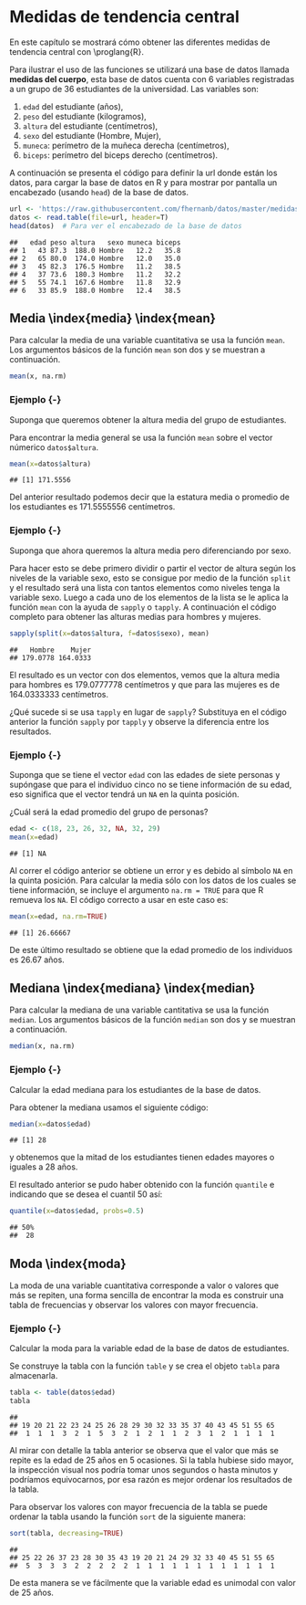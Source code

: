 # Medidas de tendencia central

En este capítulo se mostrará cómo obtener las diferentes medidas de tendencia central con \proglang{R}.

Para ilustrar el uso de las funciones se utilizará una base de datos llamada __medidas del cuerpo__, esta base de datos cuenta con 6 variables registradas a un grupo de 36 estudiantes de la universidad. Las variables son: 

1. `edad` del estudiante (años),
2. `peso` del estudiante (kilogramos),
3. `altura` del estudiante (centímetros),
4. `sexo` del estudiante (Hombre, Mujer),
5. `muneca`: perímetro de la muñeca derecha (centímetros),
6. `biceps`: perímetro del biceps derecho (centímetros).

A continuación se presenta el código para definir la url donde están los datos, para cargar la base de datos en R y para mostrar por pantalla un encabezado (usando `head`) de la base de datos.


```r
url <- 'https://raw.githubusercontent.com/fhernanb/datos/master/medidas_cuerpo'
datos <- read.table(file=url, header=T)
head(datos)  # Para ver el encabezado de la base de datos
```

```
##   edad peso altura   sexo muneca biceps
## 1   43 87.3  188.0 Hombre   12.2   35.8
## 2   65 80.0  174.0 Hombre   12.0   35.0
## 3   45 82.3  176.5 Hombre   11.2   38.5
## 4   37 73.6  180.3 Hombre   11.2   32.2
## 5   55 74.1  167.6 Hombre   11.8   32.9
## 6   33 85.9  188.0 Hombre   12.4   38.5
```


## Media \index{media} \index{mean}
Para calcular la media de una variable cuantitativa se usa la función `mean`. Los argumentos básicos de la función `mean` son dos y se muestran a continuación.


```r
mean(x, na.rm)
```


### Ejemplo {-}
Suponga que queremos obtener la altura media del grupo de estudiantes.

Para encontrar la media general se usa la función `mean` sobre el vector númerico `datos$altura`.  


```r
mean(x=datos$altura)
```

```
## [1] 171.5556
```

Del anterior resultado podemos decir que la estatura media o promedio de los estudiantes es 171.5555556 centímetros.

### Ejemplo {-}
Suponga que ahora queremos la altura media pero diferenciando por sexo.  

Para hacer esto se debe primero dividir o partir el vector de altura según los niveles de la variable sexo, esto se consigue por medio de la función `split` y el resultado será una lista con tantos elementos como niveles tenga la variable sexo. Luego a cada uno de los elementos de la lista se le aplica la función `mean` con la ayuda de `sapply` o `tapply`. A continuación el código completo para obtener las alturas medias para hombres y mujeres.


```r
sapply(split(x=datos$altura, f=datos$sexo), mean)
```

```
##   Hombre    Mujer 
## 179.0778 164.0333
```

El resultado es un vector con dos elementos, vemos que la altura media para hombres es 179.0777778 centímetros y que para las mujeres es de  164.0333333 centímetros.

¿Qué sucede si se usa `tapply` en lugar de `sapply`? Substituya en el código anterior la función `sapply` por `tapply` y observe la diferencia entre los resultados.

### Ejemplo {-}
Suponga que se tiene el vector `edad` con las edades de siete personas y supóngase que para el individuo cinco no se tiene información de su edad, eso significa que el vector tendrá un `NA` en la quinta posición. 

¿Cuál será la edad promedio del grupo de personas?


```r
edad <- c(18, 23, 26, 32, NA, 32, 29)
mean(x=edad)
```

```
## [1] NA
```

Al correr el código anterior se obtiene un error y es debido al símbolo `NA` en la quinta posición. Para calcular la media sólo con los datos de los cuales se tiene información, se incluye el argumento `na.rm = TRUE` para que R remueva los `NA`. El código correcto a usar en este caso es:


```r
mean(x=edad, na.rm=TRUE)
```

```
## [1] 26.66667
```

De este último resultado se obtiene que la edad promedio de los individuos es 26.67 años.

## Mediana \index{mediana} \index{median}
Para calcular la mediana de una variable cantitativa se usa la función `median`. Los argumentos básicos de la función `median` son dos y se muestran a continuación.


```r
median(x, na.rm)
```

### Ejemplo {-}
Calcular la edad mediana para los estudiantes de la base de datos.

Para obtener la mediana usamos el siguiente código:

```r
median(x=datos$edad)
```

```
## [1] 28
```
y obtenemos que la mitad de los estudiantes tienen edades mayores o iguales a 28 años.

El resultado anterior se pudo haber obtenido con la función `quantile` e indicando que se desea el cuantil 50 así:

```r
quantile(x=datos$edad, probs=0.5)
```

```
## 50% 
##  28
```

## Moda \index{moda}
La moda de una variable cuantitativa corresponde a valor o valores que más se repiten, una forma sencilla de encontrar la moda es construir una tabla de frecuencias y observar los valores con mayor frecuencia.

### Ejemplo  {-}
Calcular la moda para la variable edad de la base de datos de estudiantes.

Se construye la tabla con la función `table` y se crea el objeto `tabla` para almacenarla.

```r
tabla <- table(datos$edad)
tabla
```

```
## 
## 19 20 21 22 23 24 25 26 28 29 30 32 33 35 37 40 43 45 51 55 65 
##  1  1  1  3  2  1  5  3  2  1  2  1  1  2  3  1  2  1  1  1  1
```
Al mirar con detalle la tabla anterior se observa que el valor que más se repite es la edad de 25 años en 5 ocasiones. Si la tabla hubiese sido mayor, la inspección visual nos podría tomar unos segundos o hasta minutos y podríamos equivocarnos, por esa razón es mejor ordenar los resultados de la tabla.

Para observar los valores con mayor frecuencia de la tabla se puede ordenar la tabla usando la función `sort` de la siguiente manera:

```r
sort(tabla, decreasing=TRUE)
```

```
## 
## 25 22 26 37 23 28 30 35 43 19 20 21 24 29 32 33 40 45 51 55 65 
##  5  3  3  3  2  2  2  2  2  1  1  1  1  1  1  1  1  1  1  1  1
```
De esta manera se ve fácilmente que la variable edad es unimodal con valor de 25 años.

















